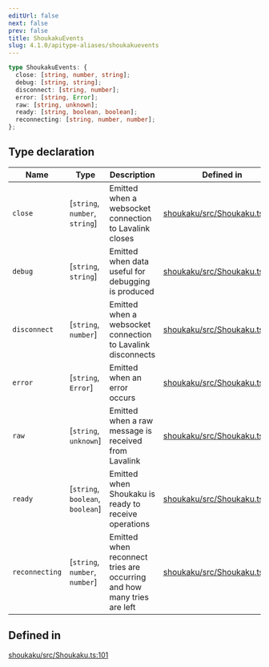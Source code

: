 ```yaml
---
editUrl: false
next: false
prev: false
title: ShoukakuEvents
slug: 4.1.0/apitype-aliases/shoukakuevents
---
```


```ts
type ShoukakuEvents: {
  close: [string, number, string];
  debug: [string, string];
  disconnect: [string, number];
  error: [string, Error];
  raw: [string, unknown];
  ready: [string, boolean, boolean];
  reconnecting: [string, number, number];
};
```

## Type declaration

| Name | Type | Description | Defined in |
| ------ | ------ | ------ | ------ |
| `close` | \[`string`, `number`, `string`] | Emitted when a websocket connection to Lavalink closes | [shoukaku/src/Shoukaku.ts:126](https://github.com/shipgirlproject/shoukaku/blob/30762f5af6c7b4176e69ee96fa39bc204a7cff21/src/Shoukaku.ts#L126) |
| `debug` | \[`string`, `string`] | Emitted when data useful for debugging is produced | [shoukaku/src/Shoukaku.ts:111](https://github.com/shipgirlproject/shoukaku/blob/30762f5af6c7b4176e69ee96fa39bc204a7cff21/src/Shoukaku.ts#L111) |
| `disconnect` | \[`string`, `number`] | Emitted when a websocket connection to Lavalink disconnects | [shoukaku/src/Shoukaku.ts:131](https://github.com/shipgirlproject/shoukaku/blob/30762f5af6c7b4176e69ee96fa39bc204a7cff21/src/Shoukaku.ts#L131) |
| `error` | \[`string`, `Error`] | Emitted when an error occurs | [shoukaku/src/Shoukaku.ts:116](https://github.com/shipgirlproject/shoukaku/blob/30762f5af6c7b4176e69ee96fa39bc204a7cff21/src/Shoukaku.ts#L116) |
| `raw` | \[`string`, `unknown`] | Emitted when a raw message is received from Lavalink | [shoukaku/src/Shoukaku.ts:136](https://github.com/shipgirlproject/shoukaku/blob/30762f5af6c7b4176e69ee96fa39bc204a7cff21/src/Shoukaku.ts#L136) |
| `ready` | \[`string`, `boolean`, `boolean`] | Emitted when Shoukaku is ready to receive operations | [shoukaku/src/Shoukaku.ts:121](https://github.com/shipgirlproject/shoukaku/blob/30762f5af6c7b4176e69ee96fa39bc204a7cff21/src/Shoukaku.ts#L121) |
| `reconnecting` | \[`string`, `number`, `number`] | Emitted when reconnect tries are occurring and how many tries are left | [shoukaku/src/Shoukaku.ts:106](https://github.com/shipgirlproject/shoukaku/blob/30762f5af6c7b4176e69ee96fa39bc204a7cff21/src/Shoukaku.ts#L106) |

## Defined in

[shoukaku/src/Shoukaku.ts:101](https://github.com/shipgirlproject/shoukaku/blob/30762f5af6c7b4176e69ee96fa39bc204a7cff21/src/Shoukaku.ts#L101)
